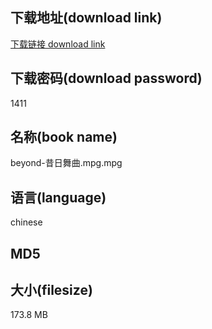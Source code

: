 ## 下载地址(download link)
[下载链接 download link](https://voluble-croquembouche-d321dc.netlify.app/?s=beyond-%E6%98%94%E6%97%A5%E8%88%9E%E6%9B%B2.mpg)

## 下载密码(download password)
1411

## 名称(book name)
beyond-昔日舞曲.mpg.mpg

## 语言(language)
chinese

## MD5


## 大小(filesize)
173.8 MB
